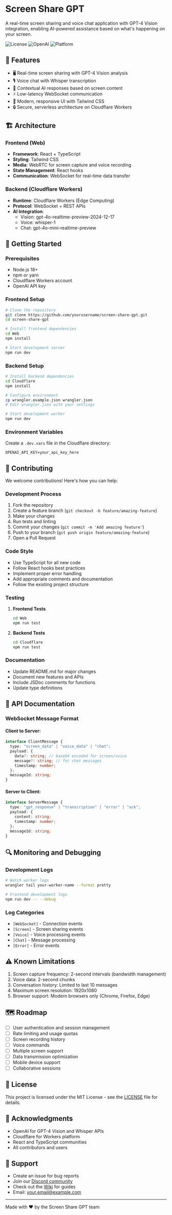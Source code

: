 # Screen Share GPT

A real-time screen sharing and voice chat application with GPT-4 Vision integration, enabling AI-powered assistance based on what's happening on your screen.

![License](https://img.shields.io/badge/license-MIT-blue.svg)
![OpenAI](https://img.shields.io/badge/OpenAI-GPT--4%20Vision-green.svg)
![Platform](https://img.shields.io/badge/platform-Cloudflare%20Workers-orange.svg)

## 🌟 Features

- 🖥️ Real-time screen sharing with GPT-4 Vision analysis
- 🎙️ Voice chat with Whisper transcription
- 💬 Contextual AI responses based on screen content
- ⚡ Low-latency WebSocket communication
- 🎨 Modern, responsive UI with Tailwind CSS
- 🔒 Secure, serverless architecture on Cloudflare Workers

## 🏗️ Architecture

### Frontend (Web)

- **Framework**: React + TypeScript
- **Styling**: Tailwind CSS
- **Media**: WebRTC for screen capture and voice recording
- **State Management**: React hooks
- **Communication**: WebSocket for real-time data transfer

### Backend (Cloudflare Workers)

- **Runtime**: Cloudflare Workers (Edge Computing)
- **Protocol**: WebSocket + REST APIs
- **AI Integration**:
  - Vision: gpt-4o-realtime-preview-2024-12-17
  - Voice: whisper-1
  - Chat: gpt-4o-mini-realtime-preview

## 🚀 Getting Started

### Prerequisites

- Node.js 18+
- npm or yarn
- Cloudflare Workers account
- OpenAI API key

### Frontend Setup

```bash
# Clone the repository
git clone https://github.com/yourusername/screen-share-gpt.git
cd screen-share-gpt

# Install frontend dependencies
cd Web
npm install

# Start development server
npm run dev
```

### Backend Setup

```bash
# Install backend dependencies
cd Cloudflare
npm install

# Configure environment
cp wrangler.example.json wrangler.json
# Edit wrangler.json with your settings

# Start development worker
npm run dev
```

### Environment Variables

Create a `.dev.vars` file in the Cloudflare directory:

```env
OPENAI_API_KEY=your_api_key_here
```

## 🤝 Contributing

We welcome contributions! Here's how you can help:

### Development Process

1. Fork the repository
2. Create a feature branch (`git checkout -b feature/amazing-feature`)
3. Make your changes
4. Run tests and linting
5. Commit your changes (`git commit -m 'Add amazing feature'`)
6. Push to your branch (`git push origin feature/amazing-feature`)
7. Open a Pull Request

### Code Style

- Use TypeScript for all new code
- Follow React hooks best practices
- Implement proper error handling
- Add appropriate comments and documentation
- Follow the existing project structure

### Testing

1. **Frontend Tests**

   ```bash
   cd Web
   npm run test
   ```

2. **Backend Tests**
   ```bash
   cd Cloudflare
   npm run test
   ```

### Documentation

- Update README.md for major changes
- Document new features and APIs
- Include JSDoc comments for functions
- Update type definitions

## 📝 API Documentation

### WebSocket Message Format

#### Client to Server:

```typescript
interface ClientMessage {
  type: "screen_data" | "voice_data" | "chat";
  payload: {
    data?: string; // base64 encoded for screen/voice
    message?: string; // for chat messages
    timestamp: number;
  };
  messageId: string;
}
```

#### Server to Client:

```typescript
interface ServerMessage {
  type: "gpt_response" | "transcription" | "error" | "ack";
  payload: {
    content: string;
    timestamp: number;
  };
  messageId: string;
}
```

## 🔍 Monitoring and Debugging

### Development Logs

```bash
# Watch worker logs
wrangler tail your-worker-name --format pretty

# Frontend development logs
npm run dev -- --debug
```

### Log Categories

- `[WebSocket]` - Connection events
- `[Screen]` - Screen sharing events
- `[Voice]` - Voice processing events
- `[Chat]` - Message processing
- `[Error]` - Error events

## ⚠️ Known Limitations

1. Screen capture frequency: 2-second intervals (bandwidth management)
2. Voice data: 2-second chunks
3. Conversation history: Limited to last 10 messages
4. Maximum screen resolution: 1920x1080
5. Browser support: Modern browsers only (Chrome, Firefox, Edge)

## 🗺️ Roadmap

- [ ] User authentication and session management
- [ ] Rate limiting and usage quotas
- [ ] Screen recording history
- [ ] Voice commands
- [ ] Multiple screen support
- [ ] Data transmission optimization
- [ ] Mobile device support
- [ ] Collaborative sessions

## 📄 License

This project is licensed under the MIT License - see the [LICENSE](LICENSE) file for details.

## 🙏 Acknowledgments

- OpenAI for GPT-4 Vision and Whisper APIs
- Cloudflare for Workers platform
- React and TypeScript communities
- All contributors and users

## 💬 Support

- Create an issue for bug reports
- Join our [Discord community](your-discord-link)
- Check out the [Wiki](your-wiki-link) for guides
- Email: your.email@example.com

---

Made with ❤️ by the Screen Share GPT team

